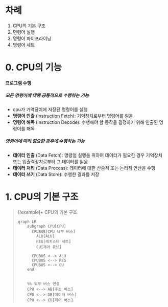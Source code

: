 # 차례
1. CPU의 기본 구조
2. 면령어 실행
3. 명령어 파이프라이닝
4. 명령어 세트
# 0. CPU의 기능
#### 프로그램 수행
##### 모든 명령어에 대해 공통적으로 수행하는 기능
- cpu가 기억장치에 저장된 명령어를 실행
- **명령어 인출** (Instruction Fetch): 기억장치로부터 명령어를 읽음
- **명령어 해독** (Instruction Decode): 수행해야 할 동작을 결정하기 위해 인출된 명령어를 해독
##### 명령어에 따라 필요한 경우에 수행하는 기능
- **데이터 인출** (Data Fetch): 명령얼 실행을 위하여 데이터가 필요한 경우  기억장치 또는 입출력장치로부터 그 데이터를 읽음
- **데이터 처리** (Data Process): 데이터에 대한 산술적 또는 논리적 연산을 수행
- **데이터 쓰기** (Data Store): 수행한 결과를 저장
# 1. CPU의 기본 구조
> [!example]+ CPU의 기본 구조
> ```mermaid
> graph LR
>     subgraph CPU[CPU]
> 	    CPUBUS[CPU 내부 버스]
>         ALU[ALU]
>         REG[레지스터 세트]
>         CU[제어 유닛]
> 
> 		CPUBUS <--> ALU
> 		CPUBUS <--> REG
> 		CPUBUS <--> CU
>     end
> 
> 
>     %% 외부 버스 연결
>     CPU <--> AB[주소 버스]
>     CPU <--> DB[데이터 버스]
>     CPU <--> CB[제어 버스]
> ```
